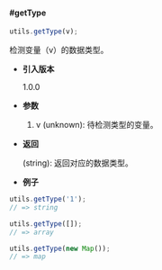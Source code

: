 #### #getType

```javascript
utils.getType(v);
```

检测变量（v）的数据类型。

- **引入版本**

    1.0.0

- **参数**

    1. v (unknown): 待检测类型的变量。

- **返回**

    (string): 返回对应的数据类型。

- **例子**

```javascript
utils.getType('1');
// => string

utils.getType([]);
// => array

utils.getType(new Map());
// => map
```
